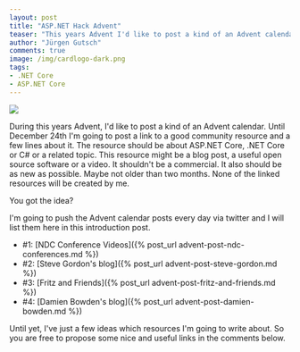 ```yaml
---
layout: post
title: "ASP.NET Hack Advent"
teaser: "This years Advent I'd like to post a kind of an Advent calendar. Until December 24th I'm going to post a link to a good community resource and a few lines about it."
author: "Jürgen Gutsch"
comments: true
image: /img/cardlogo-dark.png
tags: 
- .NET Core
- ASP.NET Core
---
```


![]({{site.baseurl}}/img/advent/advent.jpg)

During this years Advent, I'd like to post a kind of an Advent calendar. Until December 24th I'm going to post a link to a good community resource and a few lines about it. The resource should be about ASP.NET Core, .NET Core or C# or a related topic. This resource might be a blog post, a useful open source software or a video. It shouldn't be a commercial. It also should be as new as possible. Maybe not older than two months. None of the linked resources will be created by me.

You got the idea?

I'm going to push the Advent calendar posts every day via twitter and I will list them here in this introduction post.

* #1: [NDC Conference Videos]({% post_url advent-post-ndc-conferences.md %})
* #2: [Steve Gordon's blog]({% post_url advent-post-steve-gordon.md %})
* #3: [Fritz and Friends]({% post_url advent-post-fritz-and-friends.md %})
* #4: [Damien Bowden's blog]({% post_url advent-post-damien-bowden.md %})

Until yet, I've just a few ideas which resources I'm going to write about. So you are free to propose some nice and useful links in the comments below. 